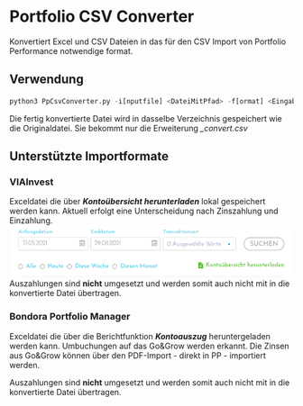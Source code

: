 # Portfolio CSV Converter
Konvertiert Excel und CSV Dateien in das für den CSV Import von Portfolio 
Performance notwendige format.

## Verwendung

``` python
python3 PpCsvConverter.py -i[nputfile] <DateiMitPfad> -f[ormat] <EingabeFormat>
```
Die fertig konvertierte Datei wird in dasselbe Verzeichnis gespeichert wie die Originaldatei. Sie 
bekommt nur die Erweiterung *_convert.csv*
## Unterstützte Importformate
### VIAInvest 
Exceldatei die über ***Kontoübersicht herunterladen*** lokal gespeichert werden kann. Aktuell erfolgt eine 
Unterscheidung nach Zinszahlung und Einzahlung.
![img.png](pictures/img.png)
Auszahlungen sind **nicht** umgesetzt und werden somit auch nicht mit in die konvertierte Datei übertragen.

### Bondora Portfolio Manager
Exceldatei die über die Berichtfunktion ***Kontoauszug*** heruntergeladen werden kann.
Umbuchungen auf das Go&Grow werden erkannt. Die Zinsen aus Go&Grow können über den PDF-Import - direkt in PP - 
importiert werden.

Auszahlungen sind **nicht** umgesetzt und werden somit auch nicht mit in die konvertierte Datei übertragen.